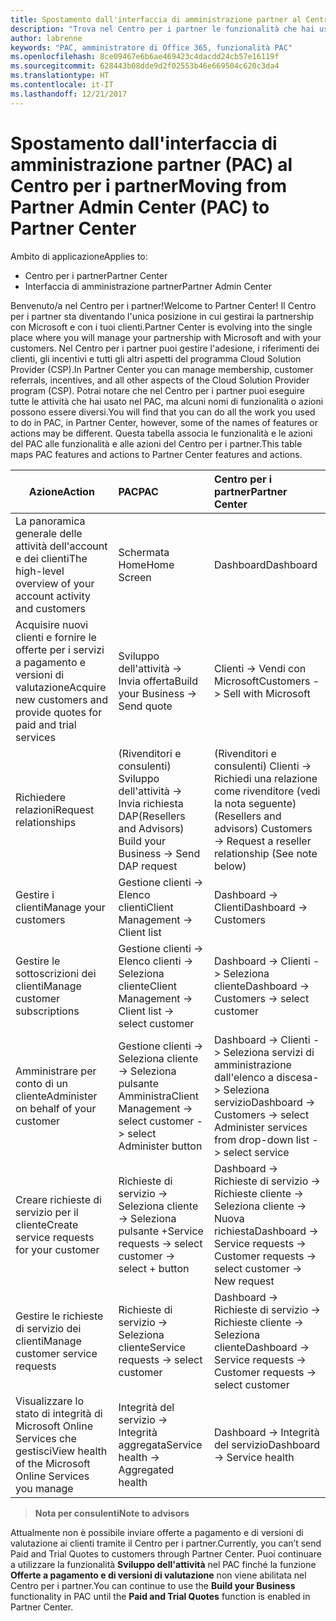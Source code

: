 ```yaml
---
title: Spostamento dall'interfaccia di amministrazione partner al Centro per i partner
description: "Trova nel Centro per i partner le funzionalità che hai usato nell'interfaccia di amministrazione partner"
author: labrenne
keywords: "PAC, amministratore di Office 365, funzionalità PAC"
ms.openlocfilehash: 8ce09467e6b6ae469423c4dacdd24cb57e16119f
ms.sourcegitcommit: 628443b08dde9d2f02553b46e669504c620c3da4
ms.translationtype: HT
ms.contentlocale: it-IT
ms.lasthandoff: 12/21/2017
---
```

# <a name="moving-from-partner-admin-center-pac-to-partner-center"></a><span data-ttu-id="fcad9-104">Spostamento dall'interfaccia di amministrazione partner (PAC) al Centro per i partner</span><span class="sxs-lookup"><span data-stu-id="fcad9-104">Moving from Partner Admin Center (PAC) to Partner Center</span></span>

<span data-ttu-id="fcad9-105">Ambito di applicazione</span><span class="sxs-lookup"><span data-stu-id="fcad9-105">Applies to:</span></span>
- <span data-ttu-id="fcad9-106">Centro per i partner</span><span class="sxs-lookup"><span data-stu-id="fcad9-106">Partner Center</span></span>
- <span data-ttu-id="fcad9-107">Interfaccia di amministrazione partner</span><span class="sxs-lookup"><span data-stu-id="fcad9-107">Partner Admin Center</span></span>

<span data-ttu-id="fcad9-108">Benvenuto/a nel Centro per i partner!</span><span class="sxs-lookup"><span data-stu-id="fcad9-108">Welcome to Partner Center!</span></span> <span data-ttu-id="fcad9-109">Il Centro per i partner sta diventando l'unica posizione in cui gestirai la partnership con Microsoft e con i tuoi clienti.</span><span class="sxs-lookup"><span data-stu-id="fcad9-109">Partner Center is evolving into the single place where you will manage your partnership with Microsoft and with your customers.</span></span> <span data-ttu-id="fcad9-110">Nel Centro per i partner puoi gestire l'adesione, i riferimenti dei clienti, gli incentivi e tutti gli altri aspetti del programma Cloud Solution Provider (CSP).</span><span class="sxs-lookup"><span data-stu-id="fcad9-110">In Partner Center you can manage membership, customer referrals, incentives, and all other aspects of the Cloud Solution Provider program (CSP).</span></span> <span data-ttu-id="fcad9-111">Potrai notare che nel Centro per i partner puoi eseguire tutte le attività che hai usato nel PAC, ma alcuni nomi di funzionalità o azioni possono essere diversi.</span><span class="sxs-lookup"><span data-stu-id="fcad9-111">You will find that you can do all the work you used to do in PAC, in Partner Center, however, some of the names of features or actions may be different.</span></span> <span data-ttu-id="fcad9-112">Questa tabella associa le funzionalità e le azioni del PAC alle funzionalità e alle azioni del Centro per i partner.</span><span class="sxs-lookup"><span data-stu-id="fcad9-112">This table maps PAC features and actions to Partner Center features and actions.</span></span>


|**<span data-ttu-id="fcad9-113">Azione</span><span class="sxs-lookup"><span data-stu-id="fcad9-113">Action</span></span>**   |**<span data-ttu-id="fcad9-114">PAC</span><span class="sxs-lookup"><span data-stu-id="fcad9-114">PAC</span></span>**   |**<span data-ttu-id="fcad9-115">Centro per i partner</span><span class="sxs-lookup"><span data-stu-id="fcad9-115">Partner Center</span></span>**   |
|--------------|:--------------|:---------------|
|<span data-ttu-id="fcad9-116">La panoramica generale delle attività dell'account e dei clienti</span><span class="sxs-lookup"><span data-stu-id="fcad9-116">The high-level overview of your account activity and customers</span></span>|<span data-ttu-id="fcad9-117">Schermata Home</span><span class="sxs-lookup"><span data-stu-id="fcad9-117">Home Screen</span></span>|<span data-ttu-id="fcad9-118">Dashboard</span><span class="sxs-lookup"><span data-stu-id="fcad9-118">Dashboard</span></span>|
|<span data-ttu-id="fcad9-119">Acquisire nuovi clienti e fornire le offerte per i servizi a pagamento e versioni di valutazione</span><span class="sxs-lookup"><span data-stu-id="fcad9-119">Acquire new customers and provide quotes for paid and trial services</span></span>|<span data-ttu-id="fcad9-120">Sviluppo dell'attività -> Invia offerta</span><span class="sxs-lookup"><span data-stu-id="fcad9-120">Build your Business -> Send quote</span></span>|<span data-ttu-id="fcad9-121">Clienti -> Vendi con Microsoft</span><span class="sxs-lookup"><span data-stu-id="fcad9-121">Customers -> Sell with Microsoft</span></span>|
|<span data-ttu-id="fcad9-122">Richiedere relazioni</span><span class="sxs-lookup"><span data-stu-id="fcad9-122">Request relationships</span></span>|<span data-ttu-id="fcad9-123">(Rivenditori e consulenti) Sviluppo dell'attività -> Invia richiesta DAP</span><span class="sxs-lookup"><span data-stu-id="fcad9-123">(Resellers and Advisors) Build your Business -> Send DAP request</span></span>|<span data-ttu-id="fcad9-124">(Rivenditori e consulenti) Clienti -> Richiedi una relazione come rivenditore (vedi la nota seguente)</span><span class="sxs-lookup"><span data-stu-id="fcad9-124">(Resellers and advisors) Customers -> Request a reseller relationship (See note below)</span></span>|
|<span data-ttu-id="fcad9-125">Gestire i clienti</span><span class="sxs-lookup"><span data-stu-id="fcad9-125">Manage your customers</span></span>|<span data-ttu-id="fcad9-126">Gestione clienti -> Elenco clienti</span><span class="sxs-lookup"><span data-stu-id="fcad9-126">Client Management -> Client list</span></span>|<span data-ttu-id="fcad9-127">Dashboard -> Clienti</span><span class="sxs-lookup"><span data-stu-id="fcad9-127">Dashboard -> Customers</span></span>|
|<span data-ttu-id="fcad9-128">Gestire le sottoscrizioni dei clienti</span><span class="sxs-lookup"><span data-stu-id="fcad9-128">Manage customer subscriptions</span></span>|<span data-ttu-id="fcad9-129">Gestione clienti -> Elenco clienti -> Seleziona cliente</span><span class="sxs-lookup"><span data-stu-id="fcad9-129">Client Management -> Client list -> select customer</span></span>|<span data-ttu-id="fcad9-130">Dashboard -> Clienti -> Seleziona cliente</span><span class="sxs-lookup"><span data-stu-id="fcad9-130">Dashboard -> Customers -> select customer</span></span>|
|<span data-ttu-id="fcad9-131">Amministrare per conto di un cliente</span><span class="sxs-lookup"><span data-stu-id="fcad9-131">Administer on behalf of your customer</span></span>|<span data-ttu-id="fcad9-132">Gestione clienti -> Seleziona cliente -> Seleziona pulsante Amministra</span><span class="sxs-lookup"><span data-stu-id="fcad9-132">Client Management -> select customer -> select Administer button</span></span>|<span data-ttu-id="fcad9-133">Dashboard -> Clienti -> Seleziona servizi di amministrazione dall'elenco a discesa-> Seleziona servizio</span><span class="sxs-lookup"><span data-stu-id="fcad9-133">Dashboard -> Customers -> select Administer services from drop-down list -> select service</span></span>|
|<span data-ttu-id="fcad9-134">Creare richieste di servizio per il cliente</span><span class="sxs-lookup"><span data-stu-id="fcad9-134">Create service requests for your customer</span></span>|<span data-ttu-id="fcad9-135">Richieste di servizio -> Seleziona cliente -> Seleziona pulsante +</span><span class="sxs-lookup"><span data-stu-id="fcad9-135">Service requests -> select customer -> select + button</span></span> | <span data-ttu-id="fcad9-136">Dashboard -> Richieste di servizio -> Richieste cliente -> Seleziona cliente -> Nuova richiesta</span><span class="sxs-lookup"><span data-stu-id="fcad9-136">Dashboard -> Service requests -> Customer requests -> select customer -> New request</span></span>|
|<span data-ttu-id="fcad9-137">Gestire le richieste di servizio dei clienti</span><span class="sxs-lookup"><span data-stu-id="fcad9-137">Manage customer service requests</span></span>| <span data-ttu-id="fcad9-138">Richieste di servizio -> Seleziona cliente</span><span class="sxs-lookup"><span data-stu-id="fcad9-138">Service requests -> select customer</span></span>|<span data-ttu-id="fcad9-139">Dashboard -> Richieste di servizio -> Richieste cliente -> Seleziona cliente</span><span class="sxs-lookup"><span data-stu-id="fcad9-139">Dashboard -> Service requests -> Customer requests -> select customer</span></span>|
|<span data-ttu-id="fcad9-140">Visualizzare lo stato di integrità di Microsoft Online Services che gestisci</span><span class="sxs-lookup"><span data-stu-id="fcad9-140">View health of the Microsoft Online Services you manage</span></span>|<span data-ttu-id="fcad9-141">Integrità del servizio -> Integrità aggregata</span><span class="sxs-lookup"><span data-stu-id="fcad9-141">Service health -> Aggregated health</span></span>|<span data-ttu-id="fcad9-142">Dashboard -> Integrità del servizio</span><span class="sxs-lookup"><span data-stu-id="fcad9-142">Dashboard -> Service health</span></span>|

>**<span data-ttu-id="fcad9-143">Nota per consulenti</span><span class="sxs-lookup"><span data-stu-id="fcad9-143">Note to advisors</span></span>**<br> 

<span data-ttu-id="fcad9-144">Attualmente non è possibile inviare offerte a pagamento e di versioni di valutazione ai clienti tramite il Centro per i partner.</span><span class="sxs-lookup"><span data-stu-id="fcad9-144">Currently, you can’t send Paid and Trial Quotes to customers through Partner Center.</span></span>  <span data-ttu-id="fcad9-145">Puoi continuare a utilizzare la funzionalità **Sviluppo dell'attività** nel PAC finché la funzione **Offerte a pagamento e di versioni di valutazione** non viene abilitata nel Centro per i partner.</span><span class="sxs-lookup"><span data-stu-id="fcad9-145">You can continue to use the **Build your Business** functionality in PAC until the **Paid and Trial Quotes** function is enabled in Partner Center.</span></span>
